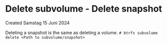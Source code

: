 # Delete subvolume - Delete snapshot
Created Samstag 15 Juni 2024

Deleting a snapshot is the same as deleting a volume.
``# btrfs subvolume delete <Path to subvolume/snapshot>``

